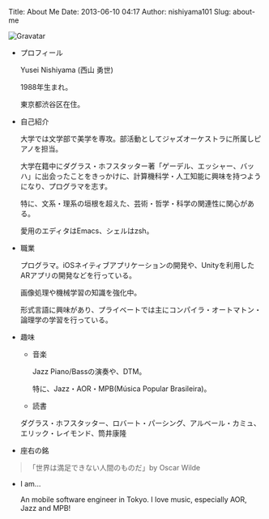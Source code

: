 Title: About Me
Date: 2013-06-10 04:17
Author: nishiyama101
Slug: about-me

<img alt='Gravatar' src='http://www.gravatar.com/avatar/562e29ba057361b2b944bd7bbd274887?s=150'>

* プロフィール

    Yusei Nishiyama (西山 勇世)
    
    1988年生まれ。
    
    東京都渋谷区在住。

* 自己紹介

    大学では文学部で美学を専攻。部活動としてジャズオーケストラに所属しピアノを担当。
    
    大学在籍中にダグラス・ホフスタッター著「ゲーデル、エッシャー、バッハ」に出会ったことをきっかけに、計算機科学・人工知能に興味を持つようになり、プログラマを志す。
    
    特に、文系・理系の垣根を超えた、芸術・哲学・科学の関連性に関心がある。
    
    愛用のエディタはEmacs、シェルはzsh。

* 職業

    プログラマ。iOSネイティブアプリケーションの開発や、Unityを利用したARアプリの開発などを行っている。
    
    画像処理や機械学習の知識を強化中。
    
    形式言語に興味があり、プライベートでは主にコンパイラ・オートマトン・論理学の学習を行っている。

* 趣味

    * 音楽
    
      Jazz Piano/Bassの演奏や、DTM。
      
      特に、Jazz・AOR・MPB(Música Popular Brasileira)。

    * 読書
    
     ダグラス・ホフスタッター、ロバート・パーシング、アルベール・カミュ、エリック・レイモンド、筒井康隆

* 座右の銘

> 「世界は満足できない人間のものだ」by Oscar Wilde

* I am...

    An mobile software engineer in Tokyo. I love music, especially AOR, Jazz and MPB!

